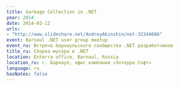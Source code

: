 ```yaml
---
title: Garbage Collection in .NET
year: 2014
date: 2014-03-12
urls:
- "http://www.slideshare.net/AndreyAkinshin/net-32344686"
event: Barnaul .NET user group meetup
event_ru: Встреча барнаульского сообщества .NET разработчиков
title_ru: Сборка мусора в .NET
location: Enterra office, Barnaul, Russia
location_ru: г. Барнаул, офис компании «Энтерра Софт»
language: ru
hasNotes: false
---
```

